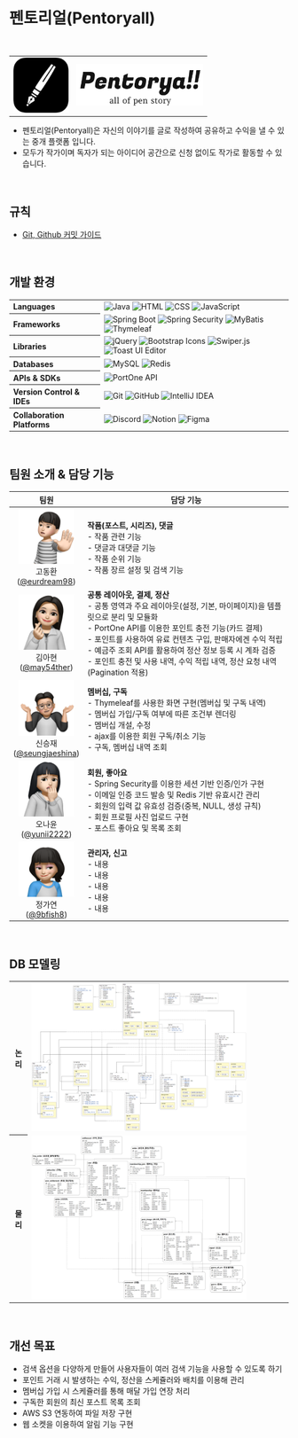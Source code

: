 # 펜토리얼(Pentoryall)

<br/>

<table>
  <tbody>
    <tr>
      <td>
        <img src="https://raw.githubusercontent.com/2024-KDT-JNA/Pentoryall/main/src/main/resources/static/images/common/favicon.png" height="100" alt="favicon">
      </td>
      <td>
        <picture>
          <source media="(prefers-color-scheme: dark)" srcset="https://github.com/2024-KDT-JNA/.github/blob/main/assets/logo/logo_pentoryall_horizontal_darkmode.png?raw=true">
          <img src="https://github.com/2024-KDT-JNA/.github/blob/main/assets/logo/logo_pentoryall_horizontal_lightmode.png?raw=true" height="75">
        </picture>
      </td>
    </tr>
  </tbody>
</table>

-   펜토리얼(Pentoryall)은 자신의 이야기를 글로 작성하여 공유하고 수익을 낼 수 있는 중개 플랫폼 입니다.
-   모두가 작가이며 독자가 되는 아이디어 공간으로 신청 없이도 작가로 활동할 수 있습니다. 

<br/>

## 규칙

- [Git, Github 커밋 가이드](https://github.com/2024-KDT-JNA/Pentoryall/wiki/%EC%BB%A4%EB%B0%8B-%EA%B0%80%EC%9D%B4%EB%93%9C)

<br/>

## 개발 환경

<table>
  <tbody>
    <tr>
      <th align="left">Languages</th>
      <td>
        <img alt="Java" src="https://img.shields.io/badge/Java-007396?style=flat-square&logo=openjdk&logoColor=white"/>
        <img alt="HTML" src="https://img.shields.io/badge/HTML-E34F26?style=flat-square&logo=html5&logoColor=white" />
        <img alt="CSS" src="https://img.shields.io/badge/CSS-1572B6?style=flat-square&logo=css3&logoColor=white" />
        <img alt="JavaScript" src="https://img.shields.io/badge/JavaScript-%23323330?style=flat-square&logo=javascript&logoColor=%23F7DF1E">
      </td>
    </tr>
    <tr>
      <th align="left">Frameworks</th>
      <td>
        <img alt="Spring Boot" src="https://img.shields.io/badge/Spring_Boot-6DB33F?style=flat-square&logo=spring-boot&logoColor=white" />
        <img alt="Spring Security" src="https://img.shields.io/badge/Spring_Security-6DB33F?style=flat-square&logo=spring-security&logoColor=white" />
        <img alt="MyBatis" src="https://img.shields.io/badge/MyBatis-4479A1?style=flat-square&logo=mybatis&logoColor=white" />
        <img alt="Thymeleaf" src="https://img.shields.io/badge/Thymeleaf-005F0F?style=flat-square&logo=thymeleaf&logoColor=white" />
      </td>
    </tr>
    <tr>
      <th align="left">Libraries</th>
      <td>
        <img alt="jQuery" src="https://img.shields.io/badge/jQuery-0769AD?style=flat-square&logo=jquery&logoColor=white" />
        <img alt="Bootstrap Icons" src="https://img.shields.io/badge/Bootstrap_Icons-white?style=flat-square&logo=Bootstrap&logoColor=white&color=712cf9" />
        <img alt="Swiper.js" src="https://img.shields.io/badge/Swiper.js-6332F6?style=flat-square&logo=swiper&logoColor=white" />
        <img alt="Toast UI Editor" src="https://img.shields.io/badge/Toast_UI_Editor-7952B3?style=flat-square&logo=toast&logoColor=white" />
      </td>
    </tr>
    <tr>
      <th align="left">Databases</th>
      <td>
        <img alt="MySQL" src="https://img.shields.io/badge/MySQL-4479A1?style=flat-square&logo=mysql&logoColor=white" />
        <img alt="Redis" src="https://img.shields.io/badge/Redis-DC382D?style=flat-square&logo=redis&logoColor=white" />
      </td>
    </tr>
    <tr>
      <th align="left">APIs & SDKs</th>
      <td>
        <img alt="PortOne API" src="https://img.shields.io/badge/PortOne_API-f97316?style=flat-square&logo=api&logoColor=white" />
      </td>
    </tr>
    <tr>
      <th align="left">Version Control & IDEs</th>
      <td>
        <img alt="Git" src="https://img.shields.io/badge/Git-F05032?style=flat-square&logo=git&logoColor=white" />
        <img alt="GitHub" src="https://img.shields.io/badge/GitHub-181717?style=flat-square&logo=github&logoColor=white" />
        <img alt="IntelliJ IDEA" src="https://img.shields.io/badge/IntelliJ_IDEA-000000?style=flat-square&logo=intellij-idea&logoColor=white" />
      </td>
    </tr>
     <tr>
      <th align="left">Collaboration Platforms</th>
      <td>
        <img alt="Discord" src="https://img.shields.io/badge/Discord-%235865F2?style=flat-square&logo=discord&logoColor=white" />
        <img alt="Notion" src="https://img.shields.io/badge/Notion-%23000000?style=flat-square&logo=notion&logoColor=white" />
        <img alt="Figma" src="https://img.shields.io/badge/Figma-%23F24E1E?style=flat-square&logo=figma&logoColor=white" />
      </td>
    </tr>
  </tbody>
</table>

<br/>

## 팀원 소개 & 담당 기능

<table>
  <thead>
      <tr>
        <th>팀원</th>
        <th>담당 기능</th>
      </tr>
  </thead>
  <tbody>
    <!-- 고동환 -->
    <tr>
      <td align="center">
        <a href="https://github.com/eurdream98"><img alt="고동환" src="https://github.com/2024-KDT-JNA/.github/blob/main/assets/1-gdh.png?raw=true" height="100" /></a>
        <br />고동환 
       <br />(<a href="https://github.com/eurdream98">@eurdream98</a>)
      </td>
      <td>
        <b>작품(포스트, 시리즈), 댓글</b>
        <br/>- 작품 관련 기능
        <br/>- 댓글과 대댓글 기능 
        <br/>- 작품 순위 기능
        <br/>- 작품 장르 설정 및 검색 기능
      </td>
    </tr>
    <!-- 김아현 -->
    <tr>
      <td align="center">
        <a href="https://github.com/may54ther"><img src="https://github.com/2024-KDT-JNA/.github/blob/main/assets/2-kah.png?raw=true" height="100" /></a>
        <br />김아현
        <br />(<a href="https://github.com/may54ther">@may54ther</a>)
      </td>
      <td>
        <b>공통 레이아웃, 결제, 정산</b>
        <br/>- 공통 영역과 주요 레이아웃(설정, 기본, 마이페이지)을 템플릿으로 분리 및 모듈화
        <br/>- PortOne API를 이용한 포인트 충전 기능(카드 결제)
        <br/>- 포인트를 사용하여 유료 컨텐츠 구입, 판매자에겐 수익 적립
        <br/>- 예금주 조회 API를 활용하여 정산 정보 등록 시 계좌 검증
        <br/>- 포인트 충전 및 사용 내역, 수익 적립 내역, 정산 요청 내역 (Pagination 적용) 
      </td>
    </tr>
    <!-- 신승재 -->
    <tr>
      <td align="center">
        <a href="https://github.com/seungjaeshina"><img src="https://github.com/2024-KDT-JNA/.github/blob/main/assets/3-ssj.png?raw=true" height="100" /></a>
        <br />신승재
        <br />(<a href="https://github.com/seungjaeshina">@seungjaeshina</a>)
      </td>
      <td>
        <b>멤버십, 구독</b>
        <br/>- Thymeleaf를 사용한 화면 구현(멤버십 및 구독 내역)
        <br/>- 멤버십 가입/구독 여부에 따른 조건부 렌더링
        <br/>- 멤버십 개설, 수정
        <br/>- ajax를 이용한 회원 구독/취소 기능 
        <br/>- 구독, 멤버십 내역 조회
      </td>
    </tr>
    <!-- 오나윤 -->
    <tr>
      <td align="center">
        <a href="https://github.com/yunii2222"><img src="https://github.com/2024-KDT-JNA/.github/blob/main/assets/4-ony.png?raw=true" height="100" /></a>
        <br />오나윤
        <br />(<a href="https://github.com/yunii2222">@yunii2222</a>)
      </td>
      <td>
        <b>회원, 좋아요</b>
        <br/>- Spring Security를 이용한 세션 기반 인증/인가 구현
        <br/>- 이메일 인증 코드 발송 및 Redis 기반 유효시간 관리
        <br/>- 회원의 입력 값 유효성 검증(중복, NULL, 생성 규칙)
        <br/>- 회원 프로필 사진 업로드 구현
        <br/>- 포스트 좋아요 및 목록 조회
    </tr>
    <!-- 정가연 -->
    <tr>
      <td align="center">
        <a href="https://github.com/9bfish8"><img src="https://github.com/2024-KDT-JNA/.github/blob/main/assets/5-jgy.png?raw=true" height="100" /></a>
        <br />정가연
        <br />(<a href="https://github.com/9bfish8">@9bfish8</a>)
      </td>
      <td>
        <b>관리자, 신고</b>
        <br/>- 내용
        <br/>- 내용
        <br/>- 내용
        <br/>- 내용
        <br/>- 내용
      </td>
    </tr>
  </tbody>
</table>
<br/>

## DB 모델링

<table>
  <tbody>
    <tr>
      <th>논리</th>
      <td>
        <img alt="논리 모델링" src="https://github.com/2024-KDT-JNA/.github/blob/main/assets/erd/erd-logical.png?raw=true" width="85%" />
      </td>
    </tr>
    <tr>
      <th>물리</th>
      <td>
        <img alt="물리 모델링" src="https://github.com/2024-KDT-JNA/.github/blob/main/assets/erd/erd-physical.png?raw=true" width="85%" />
      </td>
      </td>
    </tr>
  </tbody>
</table>
<br/>

## 개선 목표

-   검색 옵션을 다양하게 만들어 사용자들이 여러 검색 기능을 사용할 수 있도록 하기
-   포인트 거래 시 발생하는 수익, 정산을 스케쥴러와 배치를 이용해 관리
-   멤버십 가입 시 스케쥴러를 통해 매달 가입 연장 처리
-   구독한 회원의 최신 포스트 목록 조회
-   AWS S3 연동하여 파일 저장 구현
-   웹 소켓을 이용하여 알림 기능 구현

<!--
## 트러블 슈팅
## 프로젝트 후기
-->
